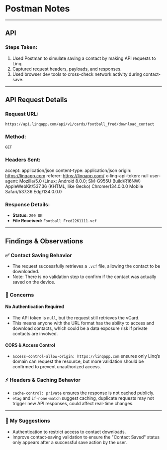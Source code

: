 # Postman Notes
---

## **API**
### **Steps Taken:**
1. Used Postman to simulate saving a contact by making API requests to Linq.
2. Captured request headers, payloads, and responses.
3. Used browser dev tools to cross-check network activity during contact-save.

---

## **API Request Details**
### **Request URL:**
`https://api.linqapp.com/api/v1/cards/football_fred/download_contact`

### **Method:**
`GET`

### **Headers Sent:**

accept: application/json content-type: application/json origin: https://linqapp.com referer: https://linqapp.com/ x-linq-api-token: null user-agent: Mozilla/5.0 (Linux; Android 8.0.0; SM-G955U Build/R16NW) AppleWebKit/537.36 (KHTML, like Gecko) Chrome/134.0.0.0 Mobile Safari/537.36 Edg/134.0.0.0


### **Response Details:**
- **Status:** `200 OK`
- **File Received:** `Football_Fred2261111.vcf`
---

## **Findings & Observations**

### ✅ **Contact Saving Behavior**
- The request successfully retrieves a `.vcf` file, allowing the contact to be downloaded.
- Note: There is no validation step to confirm if the contact was actually saved on the device.

### 🚨 **Concerns**
#### **No Authentication Required**
- The API token is `null`, but the request still retrieves the vCard.
- This means anyone with the URL format has the ability to access and download contacts, which could be a data exposure risk if private contacts are involved.

#### **CORS & Access Control**
- `access-control-allow-origin: https://linqapp.com` ensures only Linq’s domain can request the resource, but more validation should be confirmed to prevent unauthorized access.

### ⚡ **Headers & Caching Behavior**
- `cache-control: private` ensures the response is not cached publicly.
- `etag` and `if-none-match` suggest caching, duplicate requests may not trigger new API responses, could affect real-time changes.

---

### 🔹 **My Suggestions**
-  Authentication to restrict access to contact downloads.
- Improve contact-saving validation to ensure the "Contact Saved" status only appears after a successful save action by the user.

